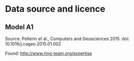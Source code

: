 # Data source and licence

## Model A1

Source: Pellerin et al., Computers and Geosciences 2015. doi: 10.1016/j.cageo.2015.01.002

Found: http://www.ring-team.org/expertise



